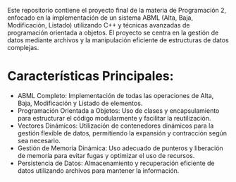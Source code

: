 Este repositorio contiene el proyecto final de la materia de Programación 2, enfocado en la implementación de un sistema ABML (Alta, Baja, Modificación, Listado)
utilizando C++ y técnicas avanzadas de programación orientada a objetos.
El proyecto se centra en la gestión de datos mediante archivos y la manipulación eficiente de estructuras de datos complejas.

<h1>Características Principales:</h1>
<ul> 
<li> ABML Completo: Implementación de todas las operaciones de Alta, Baja, Modificación y Listado de elementos.</li>
<li>Programación Orientada a Objetos: Uso de clases y encapsulamiento para estructurar el código modularmente y facilitar la reutilización.</li>
<li>Vectores Dinámicos: Utilización de contenedores dinámicos para la gestión flexible de datos, permitiendo la expansión y contracción según sea necesario.</li>
<li>Gestión de Memoria Dinámica: Uso adecuado de punteros y liberación de memoria para evitar fugas y optimizar el uso de recursos.</li>
<li>Persistencia de Datos: Almacenamiento y recuperación eficiente de datos utilizando archivos para mantener la información.</li>
</ul>
